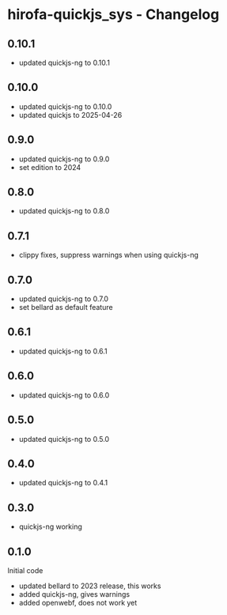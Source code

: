 # hirofa-quickjs_sys - Changelog

## 0.10.1

* updated quickjs-ng to 0.10.1

## 0.10.0

* updated quickjs-ng to 0.10.0
* updated quickjs to 2025-04-26

## 0.9.0

* updated quickjs-ng to 0.9.0
* set edition to 2024

## 0.8.0

* updated quickjs-ng to 0.8.0

## 0.7.1

* clippy fixes, suppress warnings when using quickjs-ng

## 0.7.0

* updated quickjs-ng to 0.7.0
* set bellard as default feature

## 0.6.1

* updated quickjs-ng to 0.6.1

## 0.6.0

* updated quickjs-ng to 0.6.0

## 0.5.0

* updated quickjs-ng to 0.5.0

## 0.4.0

* updated quickjs-ng to 0.4.1

## 0.3.0

* quickjs-ng working

## 0.1.0

Initial code
* updated bellard to 2023 release, this works
* added quickjs-ng, gives warnings
* added openwebf, does not work yet


